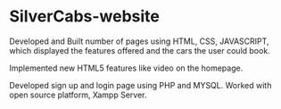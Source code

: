 # SilverCabs-website

Developed and Built number of pages using HTML, CSS, JAVASCRIPT, which displayed the features offered and the cars the user could book.

Implemented new HTML5 features like video on the homepage.

Developed sign up and login page using PHP and MYSQL. Worked with open source platform, Xampp Server.

